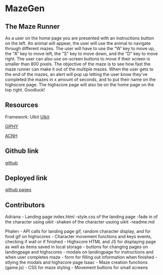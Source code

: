 # MazeGen

## The Maze Runner
As a user on the home page you are presented with an instructions button on the left.
An animal will appear, the user will use the animal to navigate through different mazes.
The user will have to use the "W' key to move up, the "A" key to move left, the "S" key to move down, and the "D" key to move right. The user can also use on-screen buttons to move if their screen is smaller than 800 pixels.
The objective of the maze is to see how fast the maze runner can make it out of the multiple mazes.
When the user gets to the end of the mazes, an alert will pop up letting the user know they've completed the mazes in x amount of seconds, and to put their name on the highscore page.
The highscore page will also be on the home page on the top right.
Goodluck!

## Resources
Framework: UIkit 
[UIkit](https://cdn.jsdelivr.net/npm/uikit@3.7.6/dist/css/uikit.min.css)

[GIPHY](https://developers.giphy.com/)

[ACNH](https://acnhapi.com/v1/villagers)

## Github link
[github](https://github.com/IsaacJCarnes/MazeGen.git)

## Deployed link
[github pages](https://isaacjcarnes.github.io/MazeGen/)

## Contributors

Adriana - Landing page index.html -style.css of the landing page -fade in of the character using uikit -shaken of the character usuing uikit -readme.md

Phalen  - API calls for landing page gif, random character display, and for food gif on highscores
        - Character movement functions and keys events, checking if wall or if finished
        - Highscore HTML and JS for displaying page as well as items saved in local storage
        - buttons for changing pages on landingpage and highscores
        - modals on landingpage for instructions and when user completes maze
        - form for filling out information when finished
        - stlying the modals and highscore page
Isaac   - Maze creation functions (game.js)
        - CSS for maze styling
        - Movement buttons for small screens


